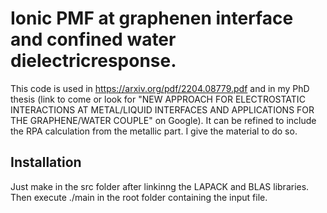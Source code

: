 # Ionic PMF at graphenen interface and confined water dielectricresponse. 

This code is used in https://arxiv.org/pdf/2204.08779.pdf and in my PhD thesis (link to come or look for "NEW APPROACH FOR ELECTROSTATIC INTERACTIONS AT METAL/LIQUID INTERFACES AND APPLICATIONS FOR THE GRAPHENE/WATER COUPLE" on Google). It can be refined to include the RPA calculation from the metallic part. I give the material to do so. 

## Installation 
Just make in the src folder after linkinng the LAPACK and BLAS libraries. Then execute ./main in the root folder containing the input file. 
